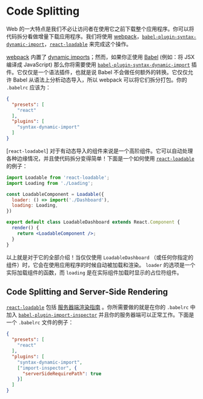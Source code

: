 # Code Splitting
  
Web 的一大特点是我们不必让访问者在使用它之前下载整个应用程序。你可以将代码拆分看做增量下载应用程序。我们将使用 [webpack]，[`babel-plugin-syntax-dynamic-import`]，[`react-loadable`] 来完成这个操作。

[webpack] 内置了 [dynamic imports][import]；然而，如果你正使用 [Babel] (例如：将 JSX 编译成 JavaScript) 那么你将需要使用 [`babel-plugin-syntax-dynamic-import`] 插件。它仅仅是一个语法插件，也就是说 Babel 不会做任何额外的转换。它仅仅允许 Babel 从语法上分析动态导入，所以 webpack 可以将它们拆分打包。你的 `.babelrc` 应该为：

```json
{
  "presets": [
    "react"
  ],
  "plugins": [
    "syntax-dynamic-import"
  ]
}
```
 
[`react-loadabel`] 对于有动态导入的组件来说是一个高阶组件。它可以自动处理各种边缘情况，并且使代码拆分变得简单！下面是一个如何使用 [`react-loadable`] 的例子：

```jsx
import Loadable from 'react-loadable';
import Loading from './Loading';

const LoadableComponent = Loadable({
  loader: () => import('./Dashboard'),
  loading: Loading,
})

export default class LoadableDashboard extends React.Component {
  render() {
    return <LoadableComponent />;
  }
}
```
 
以上就是对于它的全部介绍！当仅仅使用 `LoadableDashboard` （或任何你指定的组件）时，它会在使用应用程序的时候自动被加载和渲染。 `loader` 的选项是一个实际加载组件的函数，而 `loading` 是在实际组件加载时显示的占位符组件。

## Code Splitting and Server-Side Rendering

[`react-loadable`] 包括 [服务器端渲染指南][ssr] 。你所需要做的就是在你的 `.babelrc` 中加入 [`babel-plugin-import-inspector`] 并且你的服务器端可以正常工作。下面是一个 `.babelrc` 文件的例子：

```json
{
  "presets": [
    "react"
  ],
  "plugins": [
    "syntax-dynamic-import",
    ["import-inspector", {
      "serverSideRequirePath": true
    }]
  ]
}
```

  [Babel]: https://babeljs.io/
  [`babel-plugin-syntax-dynamic-import`]: https://babeljs.io/docs/plugins/syntax-dynamic-import/
  [`babel-plugin-import-inspector`]: https://github.com/thejameskyle/react-loadable/tree/6902cc87f618446c54daa85d8fecec6836c9461a#babel-plugin-import-inspector
  [`react-loadable`]: https://github.com/thejameskyle/react-loadable
  [import]: https://github.com/tc39/proposal-dynamic-import
  [webpack]: https://webpack.js.org/
  [ssr]: https://github.com/thejameskyle/react-loadable/tree/6902cc87f618446c54daa85d8fecec6836c9461a#server-side-rendering
